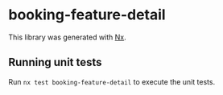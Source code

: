 # booking-feature-detail

This library was generated with [Nx](https://nx.dev).

## Running unit tests

Run `nx test booking-feature-detail` to execute the unit tests.
